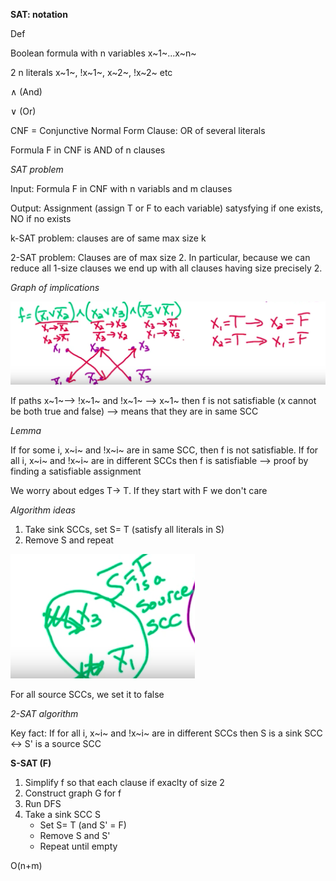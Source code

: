 **SAT: notation**

Def

Boolean formula with n variables x~1~...x~n~

2 n literals x~1~, !x~1~, x~2~, !x~2~ etc

∧ (And)

∨ (Or)

CNF = Conjunctive Normal Form Clause: OR of several literals

Formula F in CNF is AND of n clauses

*SAT problem*

Input: Formula F in CNF with n variabls and m clauses

Output: Assignment (assign T or F to each variable) satysfying if one
exists, NO if no exists

k-SAT problem: clauses are of same max size k

2-SAT problem: Clauses are of max size 2. In particular, because we can
reduce all 1-size clauses we end up with all clauses having size
precisely 2.

*Graph of implications*

![graphOfImplicationsSAT.png](graphOfImplicationsSAT.png)

If paths x~1~--> !x~1~ and !x~1~ --> x~1~ then f is not satisfiable (x
cannot be both true and false) --> means that they are in same SCC

*Lemma*

If for some i, x~i~ and !x~i~ are in same SCC, then f is not
satisfiable. If for all i, x~i~ and !x~i~ are in different SCCs then f
is satisfiable --> proof by finding a satisfiable assignment

We worry about edges T-> T. If they start with F we don't care

*Algorithm ideas*

1. Take sink SCCs, set S= T (satisfy all literals in S)
2. Remove S  and repeat

![algorithmIdeaSAT.png](algorithmIdeaSAT.png)


For all source SCCs, we set it to false

*2-SAT algorithm*

Key fact: If for all i, x~i~ and !x~i~ are in different SCCs then S is a
sink SCC <-> S' is a source SCC

**S-SAT (F)**

1. Simplify f so that each clause if exaclty of size 2
2. Construct graph G for f
3. Run DFS
4. Take a sink SCC S
   - Set S= T (and S' = F)
   - Remove S and S'
   - Repeat until empty


O(n+m)



